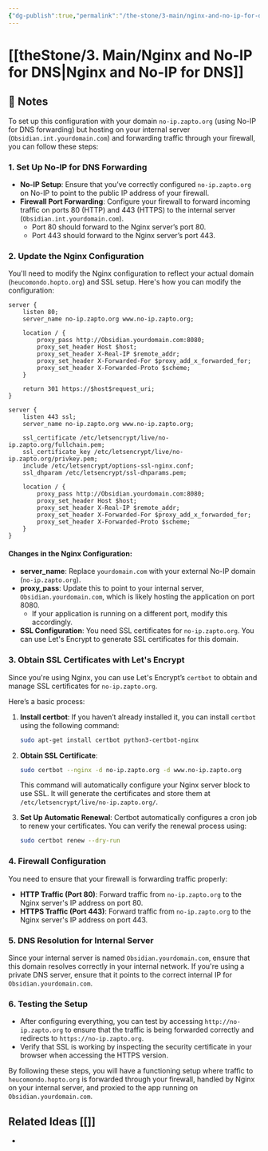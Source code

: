 ```yaml
---
{"dg-publish":true,"permalink":"/the-stone/3-main/nginx-and-no-ip-for-dns/"}
---
```




# [[theStone/3. Main/Nginx and No-IP for DNS\|Nginx and No-IP for DNS]]

## 📝 Notes

To set up this configuration with your domain `no-ip.zapto.org` (using No-IP for DNS forwarding) but hosting on your internal server (`Obsidian.int.yourdomain.com`) and forwarding traffic through your firewall, you can follow these steps:

### 1. **Set Up No-IP for DNS Forwarding**

- **No-IP Setup**: Ensure that you’ve correctly configured `no-ip.zapto.org` on No-IP to point to the public IP address of your firewall.
- **Firewall Port Forwarding**: Configure your firewall to forward incoming traffic on ports 80 (HTTP) and 443 (HTTPS) to the internal server (`Obsidian.int.yourdomain.com`). 
  - Port 80 should forward to the Nginx server’s port 80.
  - Port 443 should forward to the Nginx server’s port 443.

### 2. **Update the Nginx Configuration**

You'll need to modify the Nginx configuration to reflect your actual domain (`heucomondo.hopto.org`) and SSL setup. Here's how you can modify the configuration:

```nginx
server {
    listen 80;
    server_name no-ip.zapto.org www.no-ip.zapto.org;

    location / {
        proxy_pass http://Obsidian.yourdomain.com:8080;
        proxy_set_header Host $host;
        proxy_set_header X-Real-IP $remote_addr;
        proxy_set_header X-Forwarded-For $proxy_add_x_forwarded_for;
        proxy_set_header X-Forwarded-Proto $scheme;
    }

    return 301 https://$host$request_uri;
}

server {
    listen 443 ssl;
    server_name no-ip.zapto.org www.no-ip.zapto.org;

    ssl_certificate /etc/letsencrypt/live/no-ip.zapto.org/fullchain.pem;
    ssl_certificate_key /etc/letsencrypt/live/no-ip.zapto.org/privkey.pem;
    include /etc/letsencrypt/options-ssl-nginx.conf;
    ssl_dhparam /etc/letsencrypt/ssl-dhparams.pem;

    location / {
        proxy_pass http://Obsidian.yourdomain.com:8080;
        proxy_set_header Host $host;
        proxy_set_header X-Real-IP $remote_addr;
        proxy_set_header X-Forwarded-For $proxy_add_x_forwarded_for;
        proxy_set_header X-Forwarded-Proto $scheme;
    }
}
```

#### Changes in the Nginx Configuration:
- **server_name**: Replace `yourdomain.com` with your external No-IP domain (`no-ip.zapto.org`).
- **proxy_pass**: Update this to point to your internal server, `Obsidian.yourdomain.com`, which is likely hosting the application on port 8080.
  - If your application is running on a different port, modify this accordingly.
- **SSL Configuration**: You need SSL certificates for `no-ip.zapto.org`. You can use Let's Encrypt to generate SSL certificates for this domain.

### 3. **Obtain SSL Certificates with Let's Encrypt**

Since you're using Nginx, you can use Let's Encrypt’s `certbot` to obtain and manage SSL certificates for `no-ip.zapto.org`.

Here’s a basic process:
1. **Install certbot**: If you haven’t already installed it, you can install `certbot` using the following command:
    ```bash
    sudo apt-get install certbot python3-certbot-nginx
    ```
2. **Obtain SSL Certificate**:
    ```bash
    sudo certbot --nginx -d no-ip.zapto.org -d www.no-ip.zapto.org
    ```
    This command will automatically configure your Nginx server block to use SSL. It will generate the certificates and store them at `/etc/letsencrypt/live/no-ip.zapto.org/`.

3. **Set Up Automatic Renewal**:
    Certbot automatically configures a cron job to renew your certificates. You can verify the renewal process using:
    ```bash
    sudo certbot renew --dry-run
    ```

### 4. **Firewall Configuration**

You need to ensure that your firewall is forwarding traffic properly:
- **HTTP Traffic (Port 80)**: Forward traffic from `no-ip.zapto.org` to the Nginx server's IP address on port 80.
- **HTTPS Traffic (Port 443)**: Forward traffic from `no-ip.zapto.org` to the Nginx server's IP address on port 443.

### 5. **DNS Resolution for Internal Server**

Since your internal server is named `Obsidian.yourdomain.com`, ensure that this domain resolves correctly in your internal network. If you're using a private DNS server, ensure that it points to the correct internal IP for `Obsidian.yourdomain.com`.

### 6. **Testing the Setup**

- After configuring everything, you can test by accessing `http://no-ip.zapto.org` to ensure that the traffic is being forwarded correctly and redirects to `https://no-ip.zapto.org`.
- Verify that SSL is working by inspecting the security certificate in your browser when accessing the HTTPS version.

By following these steps, you will have a functioning setup where traffic to `heucomondo.hopto.org` is forwarded through your firewall, handled by Nginx on your internal server, and proxied to the app running on `Obsidian.yourdomain.com`.

## Related Ideas [[]] 
- 



